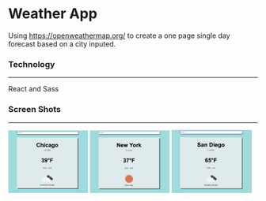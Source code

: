 # Weather App
Using https://openweathermap.org/ to create a one page single day forecast based on a city inputed. 

### Technology 
-----
React and Sass 

### Screen Shots
_______

<p float="left">
  <img src="./img/chicago.png" width="32%" />
  <img src="./img/newyork.png" width="32%" /> 
  <img src="./img/sandiego.png" width="32%" />
</p>
